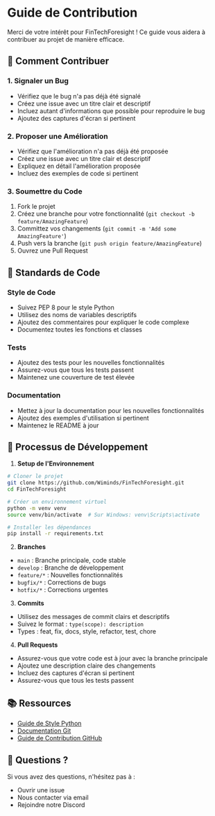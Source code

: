 # Guide de Contribution

Merci de votre intérêt pour FinTechForesight ! Ce guide vous aidera à contribuer au projet de manière efficace.

## 🎯 Comment Contribuer

### 1. Signaler un Bug
- Vérifiez que le bug n'a pas déjà été signalé
- Créez une issue avec un titre clair et descriptif
- Incluez autant d'informations que possible pour reproduire le bug
- Ajoutez des captures d'écran si pertinent

### 2. Proposer une Amélioration
- Vérifiez que l'amélioration n'a pas déjà été proposée
- Créez une issue avec un titre clair et descriptif
- Expliquez en détail l'amélioration proposée
- Incluez des exemples de code si pertinent

### 3. Soumettre du Code
1. Fork le projet
2. Créez une branche pour votre fonctionnalité (`git checkout -b feature/AmazingFeature`)
3. Committez vos changements (`git commit -m 'Add some AmazingFeature'`)
4. Push vers la branche (`git push origin feature/AmazingFeature`)
5. Ouvrez une Pull Request

## 📝 Standards de Code

### Style de Code
- Suivez PEP 8 pour le style Python
- Utilisez des noms de variables descriptifs
- Ajoutez des commentaires pour expliquer le code complexe
- Documentez toutes les fonctions et classes

### Tests
- Ajoutez des tests pour les nouvelles fonctionnalités
- Assurez-vous que tous les tests passent
- Maintenez une couverture de test élevée

### Documentation
- Mettez à jour la documentation pour les nouvelles fonctionnalités
- Ajoutez des exemples d'utilisation si pertinent
- Maintenez le README à jour

## 🚀 Processus de Développement

1. **Setup de l'Environnement**
```bash
# Cloner le projet
git clone https://github.com/Wiminds/FinTechForesight.git
cd FinTechForesight

# Créer un environnement virtuel
python -m venv venv
source venv/bin/activate  # Sur Windows: venv\Scripts\activate

# Installer les dépendances
pip install -r requirements.txt
```

2. **Branches**
- `main` : Branche principale, code stable
- `develop` : Branche de développement
- `feature/*` : Nouvelles fonctionnalités
- `bugfix/*` : Corrections de bugs
- `hotfix/*` : Corrections urgentes

3. **Commits**
- Utilisez des messages de commit clairs et descriptifs
- Suivez le format : `type(scope): description`
- Types : feat, fix, docs, style, refactor, test, chore

4. **Pull Requests**
- Assurez-vous que votre code est à jour avec la branche principale
- Ajoutez une description claire des changements
- Incluez des captures d'écran si pertinent
- Assurez-vous que tous les tests passent

## 📚 Ressources

- [Guide de Style Python](https://www.python.org/dev/peps/pep-0008/)
- [Documentation Git](https://git-scm.com/doc)
- [Guide de Contribution GitHub](https://docs.github.com/en/communities/setting-up-your-project-for-healthy-contributions/setting-guidelines-for-repository-contributors)

## 🤝 Questions ?

Si vous avez des questions, n'hésitez pas à :
- Ouvrir une issue
- Nous contacter via email
- Rejoindre notre Discord 